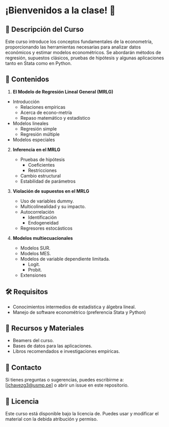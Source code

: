 # **¡Bienvenidos a la clase!** 👋

## 📌 Descripción del Curso
Este curso introduce los conceptos fundamentales de la econometría, proporcionando las herramientas necesarias para analizar datos económicos y estimar modelos econométricos. Se abordarán métodos de regresión, supuestos clásicos, pruebas de hipótesis y algunas aplicaciones tanto en Stata como en Python.

## 📖 Contenidos
1. **El Modelo de Regresión Lineal General (MRLG)**
  - Introducción
     - Relaciones empíricas
     - Acerca de econo-metría
     - Repaso matemático y estadístico
  - Modelos lineales
     - Regresión simple
     - Regresión múltiple
  - Modelos especiales

2. **Inferencia en el MRLG**
   - Pruebas de hipótesis
     - Coeficientes
     - Restricciones
   - Cambio estructural
   - Estabilidad de parámetros

3. **Violación de supuestos en el MRLG**
   - Uso de variables dummy.
   - Multicolinealidad y su impacto.
   - Autocorrelación
     - Identificación
     - Endogeneidad
   - Regresores estocásticos
  
4. **Modelos multiecuacionales**
   - Modelos SUR.
   - Modelos MES.
   - Modelos de variable dependiente limitada.
     - Logit.
     - Probit.
   - Extensiones

## 🛠 Requisitos
- Conocimientos intermedios de estadística y álgebra lineal.
- Manejo de software econométrico (preferencia Stata y Python)

## 📂 Recursos y Materiales
- Beamers del curso.
- Bases de datos para las aplicaciones.
- Libros recomendados e investigaciones empíricas.

## 📩 Contacto
Si tienes preguntas o sugerencias, puedes escribirme a: [jchavezg3@usmp.pe] o abrir un issue en este repositorio.

## 📜 Licencia
Este curso está disponible bajo la licencia de. Puedes usar y modificar el material con la debida atribución y permiso.
